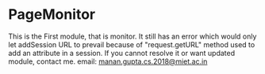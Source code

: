 # PageMonitor
This is the First module, that is monitor. It still has an error which would only let addSession URL to prevail because of "request.getURL" method used to add an attribute in a session.
If you cannot resolve it or want updated module, contact me.
email: manan.gupta.cs.2018@miet.ac.in
